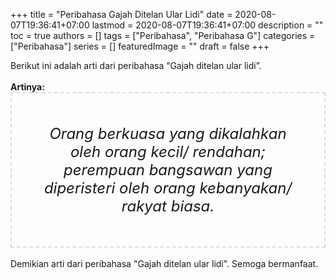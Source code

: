 +++
title = "Peribahasa Gajah Ditelan Ular Lidi"
date = 2020-08-07T19:36:41+07:00
lastmod = 2020-08-07T19:36:41+07:00
description = ""
toc = true
authors = []
tags = ["Peribahasa", "Peribahasa G"]
categories = ["Peribahasa"]
series = []
featuredImage = ""
draft = false
+++

<div dir="ltr" style="text-align: left;" trbidi="on"><div style="text-align: justify;">Berikut ini adalah arti dari peribahasa “Gajah ditelan ular lidi”.</div><br /><div style="text-align: justify;"><b>Artinya:</b></div><div style="border: 2px dashed #ddd; font-size: 24px; height: auto; margin: 0 auto; padding: 50px; text-align: center; width: auto;"><i>Orang berkuasa yang dikalahkan oleh orang kecil/ rendahan; perempuan bangsawan yang diperisteri oleh orang kebanyakan/ rakyat biasa.</i></div><br /><div style="text-align: justify;">Demikian arti dari peribahasa "Gajah ditelan ular lidi". Semoga bermanfaat.</div></div>
